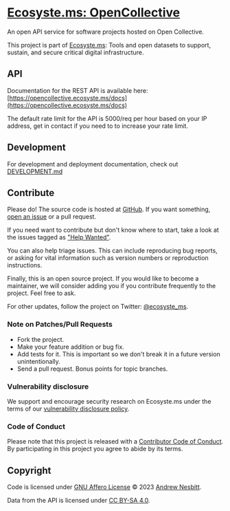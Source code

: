 # [Ecosyste.ms: OpenCollective](https://opencollective.ecosyste.ms)

An open API service for software projects hosted on Open Collective.

This project is part of [Ecosyste.ms](https://ecosyste.ms): Tools and open datasets to support, sustain, and secure critical digital infrastructure.

## API

Documentation for the REST API is available here: [https://opencollective.ecosyste.ms/docs](https://opencollective.ecosyste.ms/docs)

The default rate limit for the API is 5000/req per hour based on your IP address, get in contact if you need to to increase your rate limit.

## Development

For development and deployment documentation, check out [DEVELOPMENT.md](DEVELOPMENT.md)

## Contribute

Please do! The source code is hosted at [GitHub](https://github.com/ecosyste-ms/opencollective). If you want something, [open an issue](https://github.com/ecosyste-ms/opencollective/issues/new) or a pull request.

If you need want to contribute but don't know where to start, take a look at the issues tagged as ["Help Wanted"](https://github.com/ecosyste-ms/opencollective/issues?q=is%3Aopen+is%3Aissue+label%3A%22help+wanted%22).

You can also help triage issues. This can include reproducing bug reports, or asking for vital information such as version numbers or reproduction instructions. 

Finally, this is an open source project. If you would like to become a maintainer, we will consider adding you if you contribute frequently to the project. Feel free to ask.

For other updates, follow the project on Twitter: [@ecosyste_ms](https://twitter.com/ecosyste_ms).

### Note on Patches/Pull Requests

 * Fork the project.
 * Make your feature addition or bug fix.
 * Add tests for it. This is important so we don't break it in a future version unintentionally.
 * Send a pull request. Bonus points for topic branches.

### Vulnerability disclosure

We support and encourage security research on Ecosyste.ms under the terms of our [vulnerability disclosure policy](https://github.com/ecosyste-ms/opencollective/security/policy).

### Code of Conduct

Please note that this project is released with a [Contributor Code of Conduct](https://github.com/ecosyste-ms/.github/blob/main/CODE_OF_CONDUCT.md). By participating in this project you agree to abide by its terms.

## Copyright

Code is licensed under [GNU Affero License](LICENSE) © 2023 [Andrew Nesbitt](https://github.com/andrew).

Data from the API is licensed under [CC BY-SA 4.0](https://creativecommons.org/licenses/by-sa/4.0/).
